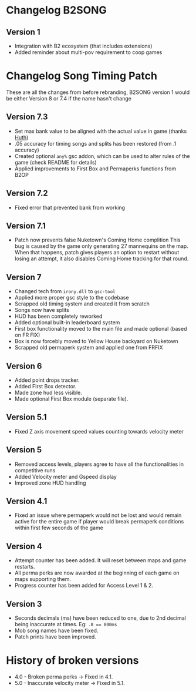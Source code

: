 # Changelog B2SONG

## Version 1

- Integration with B2 ecosystem (that includes extensions)
- Added reminder about multi-pov requirement to coop games

# Changelog Song Timing Patch

These are all the changes from before rebranding, B2SONG version 1 would be either Version 8 or 7.4 if the name hasn't change

## Version 7.3

- Set max bank value to be aligned with the actual value in game (thanks [Huth](https://github.com/HuthTV))
- .05 accuracy for timing songs and splits has been restored (from .1 accuracy)
- Created optional `any%` gsc addon, which can be used to alter rules of the game (check README for details)
- Applied improvements to First Box and Permaperks functions from B2OP

## Version 7.2

- Fixed error that prevented bank from working

## Version 7.1

- Patch now prevents false Nuketown's Coming Home complition
This bug is caused by the game only generating 27 mannequins on the map. When that happens, patch gives players an option to restart without losing an attempt, it also disables Coming Home tracking for that round.

## Version 7

- Changed tech from `irony.dll` to `gsc-tool`
- Applied more proper gsc style to the codebase
- Scrapped old timing system and created it from scratch
- Songs now have splits
- HUD has been completely reworked
- Added optional built-in leaderboard system
- First box functionality moved to the main file and made optional (based on FR FIX)
- Box is now forcebly moved to Yellow House backyard on Nuketown
- Scrapped old permaperk system and applied one from FRFIX

## Version 6

- Added point drops tracker.
- Added First Box detector.
- Made zone hud less visible.
- Made optional First Box module (separate file).

## Version 5.1

- Fixed Z axis movement speed values counting towards velocity meter

## Version 5

- Removed access levels, players agree to have all the functionalities in competitive runs
- Added Velocity meter and Gspeed display
- Improved zone HUD handling

## Version 4.1

- Fixed an issue where permaperk would not be lost and would remain active for the entire game if player would break permaperk conditions within first few seconds of the game


## Version 4

- Attempt counter has been added. It will reset between maps and game restarts.
- All perma perks are now awarded at the beginning of each game on maps supporting them.
- Progress counter has been added for Access Level 1 & 2.

## Version 3

- Seconds decimals (ms) have been reduced to one, due to 2nd decimal being inaccurate at times. Eg: `.8 == 800ms`
- Mob song names have been fixed.
- Patch prints have been improved.


# History of broken versions

- 4.0 - Broken perma perks -> Fixed in 4.1. </br>
- 5.0 - Inaccurate velocity meter -> Fixed in 5.1. </br>
